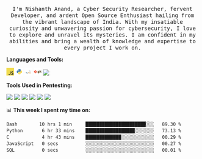 <p align="center">
  <samp>
I'm Nishanth Anand, a Cyber Security Researcher, fervent Developer, and ardent Open Source Enthusiast hailing from the vibrant landscape of India. With my insatiable curiosity and unwavering passion for cybersecurity, I love to explore and unravel its mysteries. I am confident in my abilities and bring a wealth of knowledge and expertise to every project I work on.
</p> 

**Languages and Tools:**  

<code><img height="20" src="https://raw.githubusercontent.com/github/explore/80688e429a7d4ef2fca1e82350fe8e3517d3494d/topics/javascript/javascript.png"></code>
<code><img height="20" src="https://raw.githubusercontent.com/github/explore/80688e429a7d4ef2fca1e82350fe8e3517d3494d/topics/python/python.png"></code>
<code><img height="20" src="https://raw.githubusercontent.com/github/explore/80688e429a7d4ef2fca1e82350fe8e3517d3494d/topics/mysql/mysql.png"></code>
<code><img height="20" src="https://raw.githubusercontent.com/github/explore/80688e429a7d4ef2fca1e82350fe8e3517d3494d/topics/git/git.png"></code>
<code><img height="20" src="https://upload.wikimedia.org/wikipedia/commons/thumb/4/4b/Bash_Logo_Colored.svg/2048px-Bash_Logo_Colored.svg.png"></code>

**Tools Used in Pentesting:**

<code><img height="20" src="https://www.wireshark.org/assets/icons/wireshark-fin.png"></code>
<code><img height="20" src="https://miro.medium.com/v2/resize:fit:1358/0*FvyoEolATs1TVCy9.png"></code>
<code><img height="20" src="https://www.kali.org/tools/metasploit-framework/images/metasploit-framework-logo.svg"></code>
<code><img height="20" src="https://www.hackerone.com/sites/default/files/inline-images/hashcat.png"></code>
<code><img height="20" src="https://upload.wikimedia.org/wikipedia/commons/thumb/2/2b/Kali-dragon-icon.svg/2048px-Kali-dragon-icon.svg.png"></code>
<code><img height="20" src="https://www.hackerone.com/sites/default/files/inline-images/john-the-ripper.png"></code>


📊 **This week I spent my time on:**

```txt
Bash        10 hrs 1 min     ██████████████████████░░░   89.30 %
Python       6 hr 33 mins    ██████████████████░░░░░░░   73.13 %
C            4 hr 43 mins    █████████████░░░░░░░░░░░░   00.29 %
JavaScript   0 secs          ░░░░░░░░░░░░░░░░░░░░░░░░░   00.27 %
SQL          0 secs          ░░░░░░░░░░░░░░░░░░░░░░░░░   00.01 %
```


